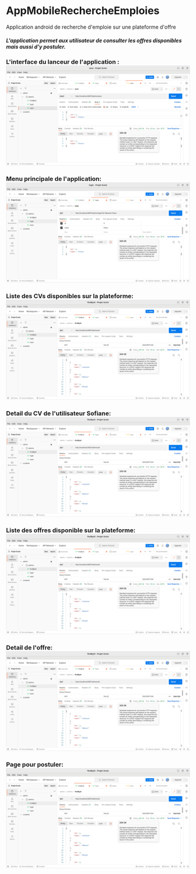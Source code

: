 # AppMobileRechercheEmploies
Application android de recherche d'emploie sur une plateforme d'offre

##### L'application permet aux utilisateur de consulter les offres disponibles mais aussi d'y postuler.


### L'interface du lanceur de l'application :![alt text](https://github.com/Pheonix64/admin/blob/4a0f26d3ec99c6ca9c8db8b8fb5bb52a43cf23f0/save.png?raw=true)
### Menu principale de l'application:![alt text](https://github.com/Pheonix64/admin/blob/30f1b2eab8c86803d21a7935b83b7d21cc7befdd/login.png?raw=true)
### Liste des CVs disponibles sur la plateforme: ![alt text](https://github.com/Pheonix64/admin/blob/08c0382c79a0a5dc7e443663c0ca07d19ce2b76f/findById.png?raw=true)
### Detail du CV de l'utilisateur Sofiane: ![alt text](https://github.com/Pheonix64/admin/blob/08c0382c79a0a5dc7e443663c0ca07d19ce2b76f/findById.png?raw=true)
### Liste des offres disponible sur la plateforme: ![alt text](https://github.com/Pheonix64/admin/blob/08c0382c79a0a5dc7e443663c0ca07d19ce2b76f/findById.png?raw=true)
### Detail de l'offre: ![alt text](https://github.com/Pheonix64/admin/blob/08c0382c79a0a5dc7e443663c0ca07d19ce2b76f/findById.png?raw=true)
### Page pour postuler: ![alt text](https://github.com/Pheonix64/admin/blob/08c0382c79a0a5dc7e443663c0ca07d19ce2b76f/findById.png?raw=true)
